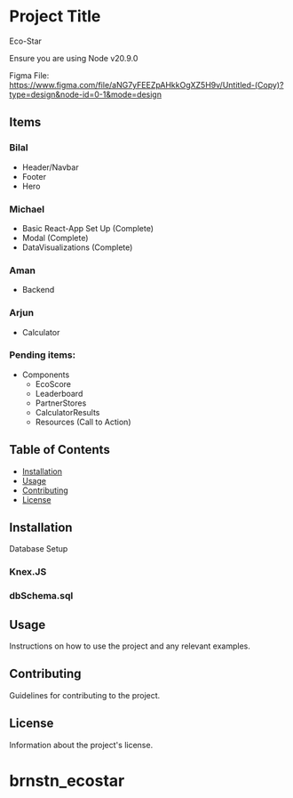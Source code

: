 # Project Title

Eco-Star

Ensure you are using Node v20.9.0



Figma File:
https://www.figma.com/file/aNG7yFEEZpAHkkOgXZ5H9v/Untitled-(Copy)?type=design&node-id=0-1&mode=design



## Items

### Bilal
- Header/Navbar
- Footer
- Hero

### Michael
- Basic React-App Set Up (Complete)
- Modal (Complete)
- DataVisualizations (Complete)

### Aman
- Backend

### Arjun
- Calculator


### Pending items:
- Components
  - EcoScore
  - Leaderboard
  - PartnerStores
  - CalculatorResults
  - Resources (Call to Action)




## Table of Contents

- [Installation](#installation)
- [Usage](#usage)
- [Contributing](#contributing)
- [License](#license)

## Installation

Database Setup

### Knex.JS


### dbSchema.sql


## Usage

Instructions on how to use the project and any relevant examples.

## Contributing

Guidelines for contributing to the project.

## License

Information about the project's license.


# brnstn_ecostar
